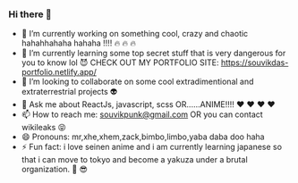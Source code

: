 ### Hi there 👋

- 🔭 I’m currently working on something cool, crazy and chaotic hahahhahaha hahaha !!!! :fire: :fire: :fire:
- 🌱 I’m currently learning some top secret stuff that is very dangerous for you to know lol :smiling_imp: CHECK OUT MY PORTFOLIO SITE: https://souvikdas-portfolio.netlify.app/ 
- 👯 I’m looking to collaborate on some cool extradimentional and extraterrestrial projects :alien:
- 💬 Ask me about ReactJs, javascript, scss OR......ANIME!!!! :heart: :heart: :heart: :heart:
- 📫 How to reach me: souvikpunk@gmail.com OR you can contact wikileaks :stuck_out_tongue_closed_eyes:
- 😄 Pronouns: mr,xhe,xhem,zack,bimbo,limbo,yaba daba doo haha
- ⚡ Fun fact: i love seinen anime and i am currently learning japanese so that i can move to tokyo and become a yakuza under a brutal organization. :metal: :sunglasses:
